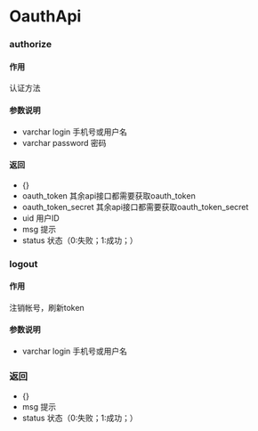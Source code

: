 # OauthApi

### authorize
#### 作用
认证方法
#### 参数说明
* varchar login 手机号或用户名
* varchar password 密码

#### 返回
* {} 
 * oauth_token 其余api接口都需要获取oauth_token
 * oauth_token_secret 其余api接口都需要获取oauth_token_secret
 * uid 用户ID
 * msg 提示
 * status 状态（0:失败；1:成功；）

### logout
#### 作用
注销帐号，刷新token
#### 参数说明
* varchar login 手机号或用户名

### 返回
* {} 
 * msg 提示
 * status 状态（0:失败；1:成功；）
